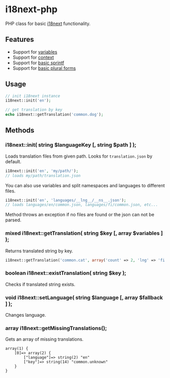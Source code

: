 i18next-php
===================
PHP class for basic [i18next](https://github.com/jamuhl/i18next) functionality.

## Features

- Support for [variables](http://i18next.com/pages/doc_features.html#interpolation)
- Support for [context](http://i18next.com/pages/doc_features.html#context)
- Support for [basic sprintf](http://i18next.com/pages/doc_features.html#sprintf)
- Support for [basic plural forms](http://i18next.com/pages/doc_features.html#plurals)

## Usage

```php
// init i18next instance
i18next::init('en');

// get translation by key
echo i18next::getTranslation('common.dog');
```

## Methods

### i18next::init( string $languageKey [, string $path ] );
Loads translation files from given path. Looks for `translation.json` by default.
```php
i18next::init('en', 'my/path/');
// loads my/path/translation.json
```
You can also use variables and split namespaces and languages to different files.
```php
i18next::init('en', 'languages/__lng__/__ns__.json');
// loads languages/en/common.json, languages/fi/common.json, etc...
```

Method throws an exception if no files are found or the json can not be parsed.

### mixed i18next::getTranslation( string $key [, array $variables ] );
Returns translated string by key.
```php
i18next::getTranslation('common.cat', array('count' => 2, 'lng' => 'fi'));
```

### boolean i18next::existTranslation( string $key );
Checks if translated string exists.

### void i18next::setLanguage( string $language [, array $fallback ] );
Changes language.

### array i18next::getMissingTranslations();
Gets an array of missing translations.
```
array(1) {
    [0]=> array(2) {
        ["language"]=> string(2) "en"
        ["key"]=> string(14) "common.unknown"
    }
} 
```